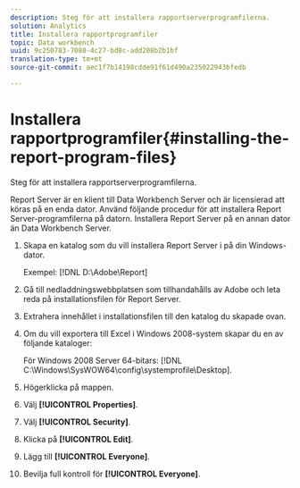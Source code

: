 ```yaml
---
description: Steg för att installera rapportserverprogramfilerna.
solution: Analytics
title: Installera rapportprogramfiler
topic: Data workbench
uuid: 9c250783-7080-4c27-bd8c-add208b2b1bf
translation-type: tm+mt
source-git-commit: aec1f7b14198cdde91f61d490a235022943bfedb

---
```



# Installera rapportprogramfiler{#installing-the-report-program-files}

Steg för att installera rapportserverprogramfilerna.

Report Server är en klient till Data Workbench Server och är licensierad att köras på en enda dator. Använd följande procedur för att installera Report Server-programfilerna på datorn. Installera Report Server på en annan dator än Data Workbench Server.

1. Skapa en katalog som du vill installera Report Server i på din Windows-dator.

   Exempel: [!DNL D:\Adobe\Report]

1. Gå till nedladdningswebbplatsen som tillhandahålls av Adobe och leta reda på installationsfilen för Report Server.
1. Extrahera innehållet i installationsfilen till den katalog du skapade ovan.
1. Om du vill exportera till Excel i Windows 2008-system skapar du en av följande kataloger:

   För Windows 2008 Server 64-bitars: [!DNL C:\Windows\SysWOW64\config\systemprofile\Desktop].

1. Högerklicka på mappen.
1. Välj **[!UICONTROL Properties]**.
1. Välj **[!UICONTROL Security]**.
1. Klicka på **[!UICONTROL Edit]**.
1. Lägg till **[!UICONTROL Everyone]**.
1. Bevilja full kontroll för **[!UICONTROL Everyone]**.
